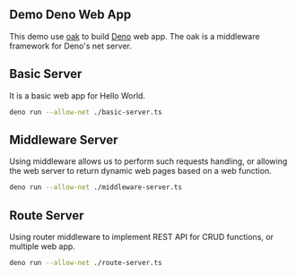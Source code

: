## Demo Deno Web App

This demo use [oak](https://oakserver.github.io/oak/) to build [Deno](https://deno.land/) web app. The oak is a middleware framework for Deno's net server.

## Basic Server

It is a basic web app for Hello World.

```bash
deno run --allow-net ./basic-server.ts
```

## Middleware Server

Using middleware allows us to perform such requests handling, or allowing the web server to return dynamic web pages based on a web function.

```bash
deno run --allow-net ./middleware-server.ts
```

## Route Server

Using router middleware to implement REST API for CRUD functions, or multiple web app.

```bash
deno run --allow-net ./route-server.ts
```
